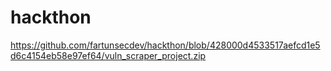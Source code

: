 # hackthon 
https://github.com/fartunsecdev/hackthon/blob/428000d4533517aefcd1e5d6c4154eb58e97ef64/vuln_scraper_project.zip
